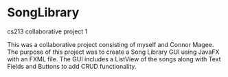 # SongLibrary
cs213 collaborative project 1

This was a collaborative project consisting of myself and Connor Magee. The purpose of this project was to create a Song Library GUI using JavaFX with an FXML file. The GUI includes a ListView of the songs along with Text Fields and Buttons to add CRUD functionality.
